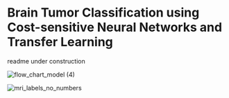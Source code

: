 # Brain Tumor Classification using Cost-sensitive Neural Networks and Transfer Learning

readme under construction

![flow_chart_model (4)](https://user-images.githubusercontent.com/20649715/158368324-00df0d35-6ef2-4562-a6f5-121de4bdcf74.png)

![mri_labels_no_numbers](https://user-images.githubusercontent.com/20649715/158368652-c4c05aa5-f575-4bad-8c67-ed19a626b9c8.png)
